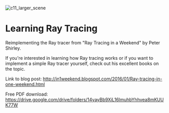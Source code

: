 ![c11_larger_scene](https://user-images.githubusercontent.com/40792180/59522564-42b45600-8ecf-11e9-8176-958a80734cae.png)

# Learning Ray Tracing
Reimplementing the Ray tracer from "Ray Tracing in a Weekend" by Peter Shirley.

If you're interested in learning how Ray tracing works or if you want to implement a simple Ray tracer yourself,
check out his excellent books on the topic.

Link to blog post: http://in1weekend.blogspot.com/2016/01/Ray-tracing-in-one-weekend.html

Free PDF download: https://drive.google.com/drive/folders/14yayBb9XiL16lmuhbYhhvea8mKUUK77W

